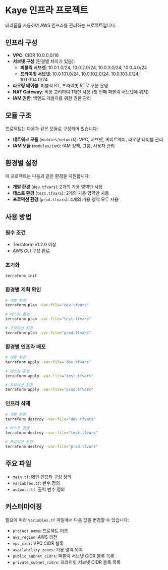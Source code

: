 # Kaye 인프라 프로젝트

테라폼을 사용하여 AWS 인프라를 관리하는 프로젝트입니다.

## 인프라 구성

- **VPC**: CIDR 10.0.0.0/16
- **서브넷 구성** (환경별 차이가 있음):
  - **퍼블릭 서브넷**: 10.0.1.0/24, 10.0.2.0/24, 10.0.3.0/24, 10.0.4.0/24
  - **프라이빗 서브넷**: 10.0.101.0/24, 10.0.102.0/24, 10.0.103.0/24, 10.0.104.0/24
- **라우팅 테이블**: 퍼블릭 RT, 프라이빗 RT로 구분 운영
- **NAT Gateway**: 비용 고려하여 1개만 사용 (첫 번째 퍼블릭 서브넷에 위치)
- **IAM 권한**: 백엔드 개발자를 위한 권한 관리

## 모듈 구조

프로젝트는 다음과 같은 모듈로 구성되어 있습니다:

- **네트워크 모듈** (`modules/network`): VPC, 서브넷, 게이트웨이, 라우팅 테이블 관리
- **IAM 모듈** (`modules/iam`): IAM 정책, 그룹, 사용자 관리

## 환경별 설정

이 프로젝트는 다음과 같은 환경을 지원합니다:

- **개발 환경** (`dev.tfvars`): 2개의 가용 영역만 사용
- **테스트 환경** (`test.tfvars`): 2개의 가용 영역만 사용
- **프로덕션 환경** (`prod.tfvars`): 4개의 가용 영역 모두 사용

## 사용 방법

### 필수 조건

- Terraform v1.2.0 이상
- AWS CLI 구성 완료

### 초기화

```bash
terraform init
```

### 환경별 계획 확인

```bash
# 개발 환경
terraform plan -var-file="dev.tfvars"

# 테스트 환경
terraform plan -var-file="test.tfvars"

# 프로덕션 환경
terraform plan -var-file="prod.tfvars"
```

### 환경별 인프라 배포

```bash
# 개발 환경
terraform apply -var-file="dev.tfvars"

# 테스트 환경
terraform apply -var-file="test.tfvars"

# 프로덕션 환경
terraform apply -var-file="prod.tfvars"
```

### 인프라 삭제

```bash
# 개발 환경
terraform destroy -var-file="dev.tfvars"

# 테스트 환경
terraform destroy -var-file="test.tfvars"

# 프로덕션 환경
terraform destroy -var-file="prod.tfvars"
```

## 주요 파일

- `main.tf`: 메인 인프라 구성 정의
- `variables.tf`: 변수 정의
- `outputs.tf`: 출력 변수 정의

## 커스터마이징

필요에 따라 `variables.tf` 파일에서 다음 값을 변경할 수 있습니다:

- `project_name`: 프로젝트 이름
- `aws_region`: AWS 리전
- `vpc_cidr`: VPC CIDR 블록
- `availability_zones`: 가용 영역 목록
- `public_subnet_cidrs`: 퍼블릭 서브넷 CIDR 블록 목록
- `private_subnet_cidrs`: 프라이빗 서브넷 CIDR 블록 목록
